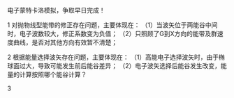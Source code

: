 电子蒙特卡洛模拟，争取早日完成！

1 对抛物线型能带的修正存在问题，主要体现在：
（1）当波矢位于两能谷中间时，电子波数较大，修正系数变为负值；
（2）只照顾了G到X方向的能带及群速度曲线，是否对其他方向有效暂不清楚；

2 根据能量选择波矢存在问题，主要体现在：
（1）高能电子选择波矢时，由于椭球面过大，导致可能发生前后能谷差异；
（2）电子波矢选择后能谷发生改变，能量的计算按照哪个能谷计算？

3 
